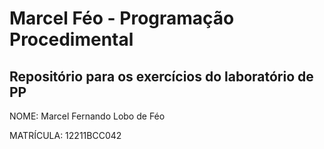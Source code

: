 # Marcel Féo - Programação Procedimental

## Repositório para os exercícios do laboratório de PP

NOME: Marcel Fernando Lobo de Féo

MATRÍCULA: 12211BCC042
